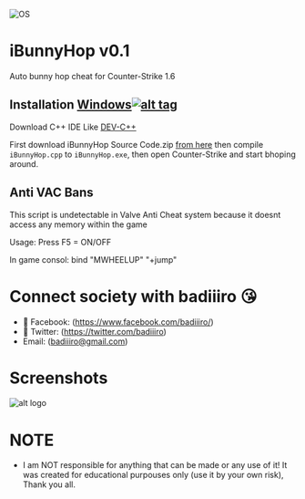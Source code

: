 ![OS](https://img.shields.io/badge/Tested%20On-Windows-yellowgreen.svg?style=flat-square) 

# iBunnyHop v0.1

Auto bunny hop cheat for Counter-Strike 1.6

## Installation [Windows](https://wikipedia.org/wiki/Microsoft_Windows)[![alt tag](http://icons.iconarchive.com/icons/yootheme/social-bookmark/32/social-windows-button-icon.png)](https://fr.wikipedia.org/wiki/Microsoft_Windows)

Download C++ IDE Like [DEV-C++](https://sourceforge.net/projects/orwelldevcpp/)

First download iBunnyHop Source Code.zip [from here](https://github.com/badiiiro/iBunnyHop/archive/master.zip) then compile ```iBunnyHop.cpp``` to ```iBunnyHop.exe```, then open Counter-Strike and start bhoping around.

## Anti VAC Bans

This script is undetectable in Valve Anti Cheat system because it doesnt access any memory within the game

Usage: Press F5 = ON/OFF

In game consol: bind "MWHEELUP" "+jump"

# Connect society with badiiiro :kissing_heart:

- 📱 Facebook: (https://www.facebook.com/badiiiro/)
- 🐤 Twitter: (https://twitter.com/badiiiro)
- Email: (badiiiro@gmail.com)

# Screenshots

![alt logo](https://i.imgur.com/cr1WMuG.png)

# NOTE
- I am NOT responsible for anything that can be made or any use of it! It was created for educational purpouses only (use it by your own risk), Thank you all.

